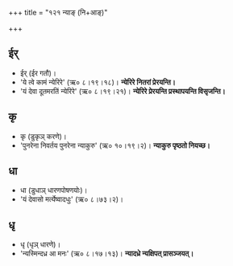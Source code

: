 +++
title = "१२१ न्याङ् (नि+आङ्)"

+++

## ईर्
- ईर् (ईर गतौ)।
- 'ये त्वे कामं न्येरिरे' (ऋ० ८।१९।१८)। **न्येरिरे नितरां प्रेरयन्ति।**
- 'यं देवा दूतमरतिं न्येरिरे' (ऋ० ८।१९।२१)। **न्येरिरे प्रेरयन्ति प्रस्थापयन्ति विसृजन्ति।**

## कृ
- कृ (डुकृञ् करणे)।
- 'पुनरेना निवर्तय पुनरेना न्याकुरु' (ऋ० १०।१९।२)। **न्याकुरु पृष्ठतो नियच्छ।**

## धा
- धा (डुधाञ् धारणपोषणयोः)।
- 'यं देवासो मर्त्येष्वादधुः' (ऋ० ८।७३।२)।

## धृ
- धृ (धृञ् धारणे)।
- 'न्यस्मिन्दध्र आ मनः' (ऋ० ८।१७।१३)। **न्यादध्रे न्यक्षिपत् प्रासञ्जयत्।**
